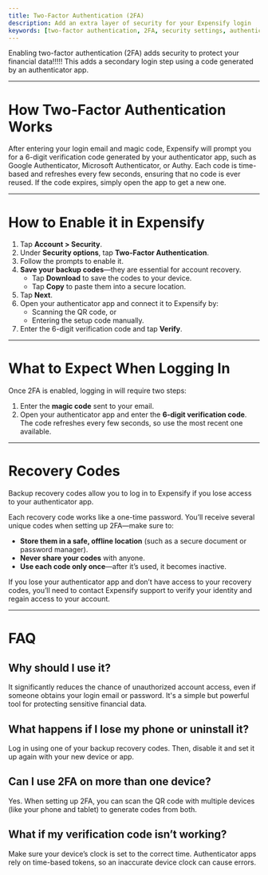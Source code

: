 ```yaml
---
title: Two-Factor Authentication (2FA)
description: Add an extra layer of security for your Expensify login
keywords: [two-factor authentication, 2FA, security settings, authenticator app, recovery codes, login security]
---
```


Enabling two-factor authentication (2FA) adds security to protect your financial data!!!!! This adds a secondary login step using a code generated by an authenticator app.

---

# How Two-Factor Authentication Works

After entering your login email and magic code, Expensify will prompt you for a 6-digit verification code generated by your authenticator app, such as Google Authenticator, Microsoft Authenticator, or Authy. Each code is time-based and refreshes every few seconds, ensuring that no code is ever reused. If the code expires, simply open the app to get a new one.

---

# How to Enable it in Expensify

1. Tap **Account > Security**.
2. Under **Security options**, tap **Two-Factor Authentication**.
3. Follow the prompts to enable it.
4. **Save your backup codes**—they are essential for account recovery.
   - Tap **Download** to save the codes to your device.
   - Tap **Copy** to paste them into a secure location.
5. Tap **Next**.
6. Open your authenticator app and connect it to Expensify by:
   - Scanning the QR code, or
   - Entering the setup code manually.
7. Enter the 6-digit verification code and tap **Verify**.

---

# What to Expect When Logging In

Once 2FA is enabled, logging in will require two steps:
1. Enter the **magic code** sent to your email.
2. Open your authenticator app and enter the **6-digit verification code**. The code refreshes every few seconds, so use the most recent one available.

---

# Recovery Codes

Backup recovery codes allow you to log in to Expensify if you lose access to your authenticator app.

Each recovery code works like a one-time password. You’ll receive several unique codes when setting up 2FA—make sure to:

- **Store them in a safe, offline location** (such as a secure document or password manager).
- **Never share your codes** with anyone.
- **Use each code only once**—after it’s used, it becomes inactive.

If you lose your authenticator app and don’t have access to your recovery codes, you’ll need to contact Expensify support to verify your identity and regain access to your account.

---

# FAQ

## Why should I use it?

It significantly reduces the chance of unauthorized account access, even if someone obtains your login email or password. It's a simple but powerful tool for protecting sensitive financial data.

## What happens if I lose my phone or uninstall it?

Log in using one of your backup recovery codes. Then, disable it and set it up again with your new device or app.

## Can I use 2FA on more than one device?

Yes. When setting up 2FA, you can scan the QR code with multiple devices (like your phone and tablet) to generate codes from both.

## What if my verification code isn’t working?

Make sure your device’s clock is set to the correct time. Authenticator apps rely on time-based tokens, so an inaccurate device clock can cause errors.

